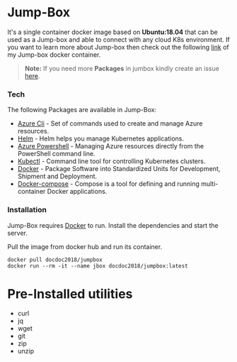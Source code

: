 # Jump-Box
It's a single container docker image based on **Ubuntu:18.04** that can be used as a Jump-box and able to connect with any cloud K8s environment.
If you want to learn more about Jump-box then check out the following [link](https://github.com/khalfan123/jumpbox) of my Jump-box docker container.

> **Note:** If you need more **Packages** in jumbox kindly create an issue [here](https://github.com/khalfan123/jumpbox/issues).

### Tech

The following Packages are available in Jump-Box:

* [Azure Cli] - Set of commands used to create and manage Azure resources.
* [Helm] - Helm helps you manage Kubernetes applications.
* [Azure Powershell] - Managing Azure resources directly from the PowerShell command line.
* [Kubectl] - Command line tool for controlling Kubernetes clusters.
* [Docker] - Package Software into Standardized Units for Development, Shipment and Deployment.
* [Docker-compose] - Compose is a tool for defining and running multi-container Docker applications.


### Installation

Jump-Box requires [Docker](https://docs.docker.com/engine/install/) to run.
Install the dependencies and start the server.

Pull the image from docker hub and run its container.

``` 
docker pull docdoc2018/jumpbox
docker run --rm -it --name jbox docdoc2018/jumpbox:latest
```


# Pre-Installed utilities
 - curl 
 - jq 
 - wget 
 - git 
 - zip 
 - unzip 



[//]: # (These are reference links used in the body of this note and get stripped out when the markdown processor does its job. There is no need to format nicely because it shouldn't be seen. Thanks SO - http://stackoverflow.com/questions/4823468/store-comments-in-markdown-syntax)


   [Azure Cli]: <https://docs.microsoft.com/en-us/cli/azure/what-is-azure-cli?view=azure-cli-latest>
   [helm]: <https://helm.sh/>
   [Azure Powershell]: <https://docs.microsoft.com/en-us/powershell/azure/?view=azps-4.2.0>
   [Kubectl]: <https://kubernetes.io/docs/tasks/tools/install-kubectl/>
   [Docker]: <https://www.docker.com/>
   [Docker-compose]: <https://docs.docker.com/compose/>
 


